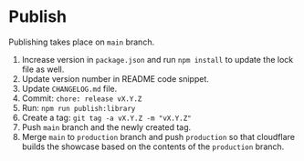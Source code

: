 # Publish

Publishing takes place on `main` branch.

1. Increase version in `package.json` and run `npm install` to update the lock file as well.
2. Update version number in README code snippet.
3. Update `CHANGELOG.md` file.
4. Commit: `chore: release vX.Y.Z`
5. Run: `npm run publish:library`
6. Create a tag: `git tag -a vX.Y.Z -m "vX.Y.Z"`
7. Push `main` branch and the newly created tag.
8. Merge `main` to `production` branch and push `production` so that cloudflare builds the showcase based on the contents of the `production` branch.
